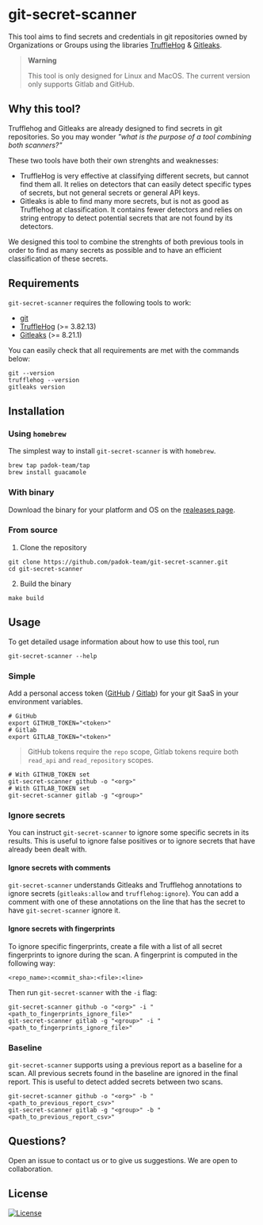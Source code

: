 # git-secret-scanner

This tool aims to find secrets and credentials in git repositories owned by Organizations or Groups using the libraries [TruffleHog](https://trufflesecurity.com/) &amp; [Gitleaks](https://gitleaks.io/).

> **Warning**
> 
> This tool is only designed for Linux and MacOS.
> The current version only supports Gitlab and GitHub.

## Why this tool?

Trufflehog and Gitleaks are already designed to find secrets in git repositories. So you may wonder *"what is the purpose of a tool combining both scanners?"* 

These two tools have both their own strenghts and weaknesses:
- TruffleHog is very effective at classifying different secrets, but cannot find them all. It relies on detectors that can easily detect specific types of secrets, but not general secrets or general API keys.
- Gitleaks is able to find many more secrets, but is not as good as Trufflehog at classification. It contains fewer detectors and relies on string entropy to detect potential secrets that are not found by its detectors.

We designed this tool to combine the strenghts of both previous tools in order to find as many secrets as possible and to have an efficient classification of these secrets.

## Requirements

`git-secret-scanner` requires the following tools to work:
- [git](https://git-scm.com/book/fr/v2/D%C3%A9marrage-rapide-Installation-de-Git)
- [TruffleHog](https://github.com/trufflesecurity/trufflehog) (>= 3.82.13)
- [Gitleaks](https://github.com/gitleaks/gitleaks) (>= 8.21.1)

You can easily check that all requirements are met with the commands below:

```shell
git --version
trufflehog --version
gitleaks version
```

## Installation

### Using `homebrew`

The simplest way to install `git-secret-scanner` is with `homebrew`.

```shell
brew tap padok-team/tap
brew install guacamole
```

### With binary

Download the binary for your platform and OS on the [realeases page](https://github.com/zricethezav/gitleaks/releases).

### From source

1. Clone the repository

```shell
git clone https://github.com/padok-team/git-secret-scanner.git
cd git-secret-scanner
```

2. Build the binary

```shell
make build
```

## Usage

To get detailed usage information about how to use this tool, run 

```shell
git-secret-scanner --help
```

### Simple

Add a personal access token ([GitHub](https://docs.github.com/en/enterprise-server@3.4/authentication/keeping-your-account-and-data-secure/creating-a-personal-access-token) / [Gitlab](https://docs.gitlab.com/ee/user/profile/personal_access_tokens.html)) for your git SaaS in your environment variables.

```shell
# GitHub
export GITHUB_TOKEN="<token>"
# Gitlab
export GITLAB_TOKEN="<token>"
```

> GitHub tokens require the `repo` scope, Gitlab tokens require both `read_api` and `read_repository` scopes.

```shell
# With GITHUB_TOKEN set
git-secret-scanner github -o "<org>"
# With GITLAB_TOKEN set
git-secret-scanner gitlab -g "<group>"
```

### Ignore secrets

You can instruct `git-secret-scanner` to ignore some specific secrets in its results. This is useful to ignore false positives or to ignore secrets that have already been dealt with.

#### Ignore secrets with comments

`git-secret-scanner` understands Gitleaks and Trufflehog annotations to ignore secrets (`gitleaks:allow` and `trufflehog:ignore`). You can add a comment with one of these annotations on the line that has the secret to have `git-secret-scanner` ignore it.

#### Ignore secrets with fingerprints

To ignore specific fingerprints, create a file with a list of all secret fingerprints to ignore during the scan. A fingerprint is computed in the following way:

```
<repo_name>:<commit_sha>:<file>:<line>
```

Then run `git-secret-scanner` with the `-i` flag:

```shell
git-secret-scanner github -o "<org>" -i "<path_to_fingerprints_ignore_file>"
git-secret-scanner gitlab -g "<group>" -i "<path_to_fingerprints_ignore_file>"
```

### Baseline

`git-secret-scanner` supports using a previous report as a baseline for a scan. All previous secrets found in the baseline are ignored in the final report. This is useful to detect added secrets between two scans.

```shell
git-secret-scanner github -o "<org>" -b "<path_to_previous_report_csv>"
git-secret-scanner gitlab -g "<group>" -b "<path_to_previous_report_csv>"
```

## Questions?

Open an issue to contact us or to give us suggestions. We are open to collaboration.

## License

[![License](https://img.shields.io/badge/License-Apache_2.0-blue.svg)](https://opensource.org/licenses/Apache-2.0)
